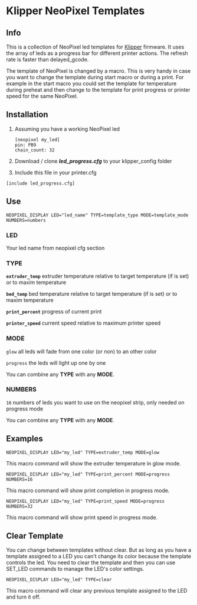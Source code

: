 # Klipper NeoPixel Templates

## Info

This is a collection of NeoPixel led templates for [Klipper](https://github.com/Klipper3d/klipper) firmware. It uses the array of leds as a progress bar for different printer actions. The refresh rate is faster than delayed_gcode.

The template of NeoPixel is changed by a macro. This is very handy in case you want to change the template during start macro or during a print. For example in the start macro you could set the template for temperature during preheat and then change to the template for print progress or printer speed for the same NeoPixel.

## Installation

1. Assuming you have a working NeoPixel led
   
   ```
   [neopixel my_led]
   pin: PB9
   chain_count: 32
   ```
2. Download / clone ***led_progress.cfg*** to your klipper_config folder

3. Include this file in your printer.cfg

```
[include led_progress.cfg]
```

## Use

```
NEOPIXEL_DISPLAY LED="led_name" TYPE=template_type MODE=template_mode NUMBERS=numbers
```
### LED
Your led name from neopixel cfg section

### TYPE

**`extruder_temp`**  extruder temperature relative to target temperature (if is set) or to maxim temperature

**`bed_temp`**  bed temperature relative to target temperature (if is set) or to maxim temperature

**`print_percent`** progress of current print

**`printer_speed`** current speed relative to maximum printer speed

### MODE

`glow` all leds will fade from one color (or non) to an other color

`progress` the leds will light up one by one


You can combine any **TYPE** with any **MODE**.

### NUMBERS

`16` numbers of leds you want to use on the neopixel strip, only needed on progress mode

You can combine any **TYPE** with any **MODE**.

## Examples

```
NEOPIXEL_DISPLAY LED="my_led" TYPE=extruder_temp MODE=glow
```

This macro command will show the extruder temperature in glow mode.

```
NEOPIXEL_DISPLAY LED="my_led" TYPE=print_percent MODE=progress NUMBERS=16
```

This macro command will show print completion in progress mode. 

```
NEOPIXEL_DISPLAY LED="my_led" TYPE=print_speed MODE=progress NUMBERS=32
```

This macro command will show print speed in progress mode.

## Clear Template

You can change between templates without clear. But as long as you have a template assigned to a LED you can't change its color because the template controls the led. You need to clear the template and then you can use SET_LED commands to manage the LED's color settings.

```
NEOPIXEL_DISPLAY LED="my_led" TYPE=clear
```

This macro command will clear any previous template assigned to the LED and turn it off.